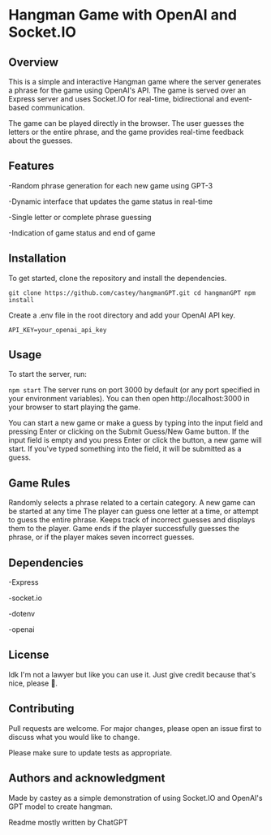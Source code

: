 # Hangman Game with OpenAI and Socket.IO
## Overview
This is a simple and interactive Hangman game where the server generates a phrase for the game using OpenAI's API. The game is served over an Express server and uses Socket.IO for real-time, bidirectional and event-based communication.

The game can be played directly in the browser. The user guesses the letters or the entire phrase, and the game provides real-time feedback about the guesses.

## Features
-Random phrase generation for each new game using GPT-3

-Dynamic interface that updates the game status in real-time

-Single letter or complete phrase guessing

-Indication of game status and end of game

## Installation
To get started, clone the repository and install the dependencies.

`git clone https://github.com/castey/hangmanGPT.git
cd hangmanGPT
npm install`

Create a .env file in the root directory and add your OpenAI API key.

`API_KEY=your_openai_api_key`

## Usage
To start the server, run:

`npm start`
The server runs on port 3000 by default (or any port specified in your environment variables). You can then open http://localhost:3000 in your browser to start playing the game.

You can start a new game or make a guess by typing into the input field and pressing Enter or clicking on the Submit Guess/New Game button. If the input field is empty and you press Enter or click the button, a new game will start. If you've typed something into the field, it will be submitted as a guess.

## Game Rules
Randomly selects a phrase related to a certain category.
A new game can be started at any time
The player can guess one letter at a time, or attempt to guess the entire phrase.
Keeps track of incorrect guesses and displays them to the player.
Game ends if the player successfully guesses the phrase, or if the player makes seven incorrect guesses.

## Dependencies
-Express

-socket.io

-dotenv

-openai

## License
Idk I'm not a lawyer but like you can use it. Just give credit because that's nice, please 🥹.

## Contributing
Pull requests are welcome. For major changes, please open an issue first to discuss what you would like to change.

Please make sure to update tests as appropriate.

## Authors and acknowledgment
Made by castey as a simple demonstration of using Socket.IO and OpenAI's GPT model to create hangman.

Readme mostly written by ChatGPT